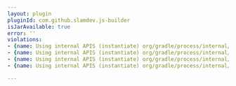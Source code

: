 ```yaml
---
layout: plugin
pluginId: com.github.slamdev.js-builder
isJarAvailable: true
error: ''
violations:
- {name: Using internal APIS (instantiate) org/gradle/process/internal/ExecException}
- {name: Using internal APIS (instantiate) org/gradle/process/internal/DefaultExecAction}
- {name: Using internal APIS (instantiate) org/gradle/process/internal/DefaultExecAction}
- {name: Using internal APIS (instantiate) org/gradle/process/internal/DefaultExecAction}

---
```

